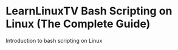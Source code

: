 # LearnLinuxTV Bash Scripting on Linux (The Complete Guide)

Introduction to bash scripting on Linux
